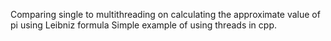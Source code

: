 Comparing single to multithreading on calculating the approximate value of pi using Leibniz formula
Simple example of using threads in cpp.
